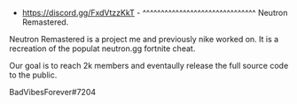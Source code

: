 - https://discord.gg/FxdVtzzKkT -
 ^^^^^^^^^^^^^^^^^^^^^^^^^^^^^^^
 Neutron Remastered.



Neutron Remastered is a project me and previously nike worked on. It is a recreation of the populat neutron.gg fortnite cheat.

Our goal is to reach 2k members and eventaully release the full source code to the public.

BadVibesForever#7204
